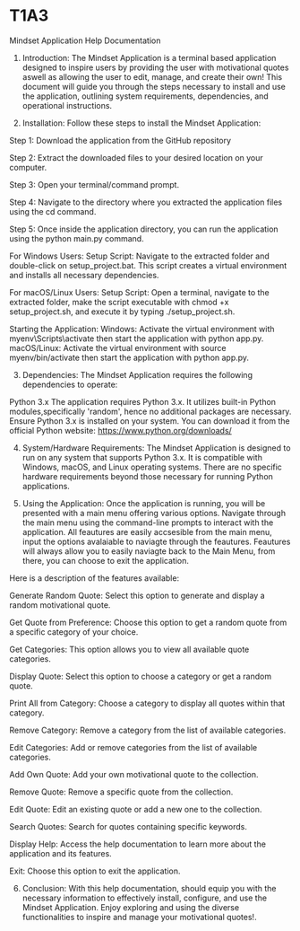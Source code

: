 # T1A3

Mindset Application Help Documentation

1. Introduction:
The Mindset Application is a terminal based application designed to inspire users by providing the user with motivational quotes aswell as allowing the user to edit, manage, and create their own! This document will guide you through the steps necessary to install and use the application, outlining system requirements, dependencies, and operational instructions.

2. Installation:
Follow these steps to install the Mindset Application:

Step 1: Download the application from the GitHub repository

Step 2: Extract the downloaded files to your desired location on your computer.

Step 3: Open your terminal/command prompt.

Step 4: Navigate to the directory where you extracted the application files using the cd command.

Step 5: Once inside the application directory, you can run the application using the python main.py command.

For Windows Users:
Setup Script: Navigate to the extracted folder and double-click on setup_project.bat. This script creates a virtual environment and installs all necessary dependencies.

For macOS/Linux Users:
Setup Script: Open a terminal, navigate to the extracted folder, make the script executable with chmod +x setup_project.sh, and execute it by typing ./setup_project.sh.

Starting the Application:
Windows: Activate the virtual environment with myenv\Scripts\activate then start the application with python app.py.
macOS/Linux: Activate the virtual environment with source myenv/bin/activate then start the application with python app.py.

3. Dependencies:
The Mindset Application requires the following dependencies to operate:

Python 3.x
The application requires Python 3.x. It utilizes built-in Python modules,specifically 'random', hence no additional packages are necessary. Ensure Python 3.x is installed on your system.
You can download it from the official Python website: <https://www.python.org/downloads/>

4. System/Hardware Requirements:
The Mindset Application is designed to run on any system that supports Python 3.x. It is compatible with Windows, macOS, and Linux operating systems. There are no specific hardware requirements beyond those necessary for running Python applications.

5. Using the Application:
Once the application is running, you will be presented with a main menu offering various options.
Navigate through the main menu using the command-line prompts to interact with the application.
All feautures are easily accsesible from the main menu, input the options avalaiable to naviagte through the feautures.
Feautures will always allow you to easily naviagte back to the Main Menu, from there, you can choose to exit the application.

Here is a description of the features available:

Generate Random Quote: Select this option to generate and display a random motivational quote.

Get Quote from Preference: Choose this option to get a random quote from a specific category of your choice.

Get Categories: This option allows you to view all available quote categories.

Display Quote: Select this option to choose a category or get a random quote.

Print All from Category: Choose a category to display all quotes within that category.

Remove Category: Remove a category from the list of available categories.

Edit Categories: Add or remove categories from the list of available categories.

Add Own Quote: Add your own motivational quote to the collection.

Remove Quote: Remove a specific quote from the collection.

Edit Quote: Edit an existing quote or add a new one to the collection.

Search Quotes: Search for quotes containing specific keywords.

Display Help: Access the help documentation to learn more about the application and its features.

Exit: Choose this option to exit the application.

6. Conclusion:
With this help documentation, should equip you with the necessary information to effectively install, configure, and use the Mindset Application. Enjoy exploring and using the diverse functionalities to inspire and manage your motivational quotes!.
